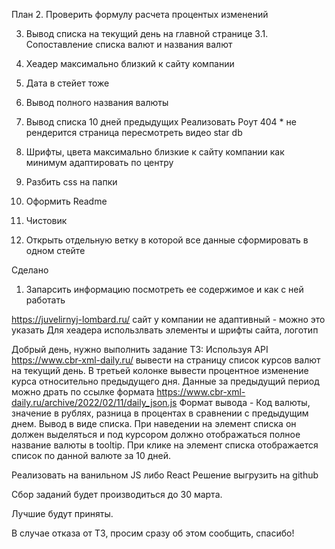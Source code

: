 План
2. Проверить формулу расчета процентых изменений

3. Вывод списка на текущий день на главной странице
3.1. Сопоставление списка валют и названия валют
2. Хеадер максимально близкий к сайту компании
3. Дата в стейет тоже
4. Вывод полного названия валюты
4. Вывод списка 10 дней предыдущих
Реализовать Роут 404 *
не рендерится страница
пересмотреть видео star db

4. Шрифты, цвета максимально близкие к сайту компании
как минимум адаптировать по центру
5. Разбить css на папки
7. Оформить Readme
8. Чистовик
9. Открыть отдельную ветку в которой все данные сформировать в одном стейте

Сделано
1. Запарсить информацию
посмотреть ее содержимое и как с ней работать

https://juvelirnyj-lombard.ru/
сайт у компании не адаптивный - можно это указать
Для хеадера использлвать элементы и шрифты сайта, логотип


Добрый день, нужно выполнить задание ТЗ:
Используя API
https://www.cbr-xml-daily.ru/
вывести на страницу список курсов валют на текущий день. В третьей колонке вывести процентное изменение курса относительно предыдущего дня. Данные за предыдущий период можно драть по ссылке формата https://www.cbr-xml-daily.ru/archive/2022/02/11/daily_json.js
Формат вывода - Код валюты, значение в рублях, разница в процентах в сравнении с предыдущим днем. Вывод в виде списка. При наведении на элемент списка он должен выделяться и под курсором должно отображаться полное название валюты в tooltip.
При клике на элемент списка отображается список по данной валюте за 10 дней.

Реализовать на ванильном JS либо React
Решение выгрузить на github

Сбор заданий будет производиться до 30 марта.

Лучшие будут приняты.

В случае отказа от ТЗ, просим сразу об этом сообщить, спасибо!
